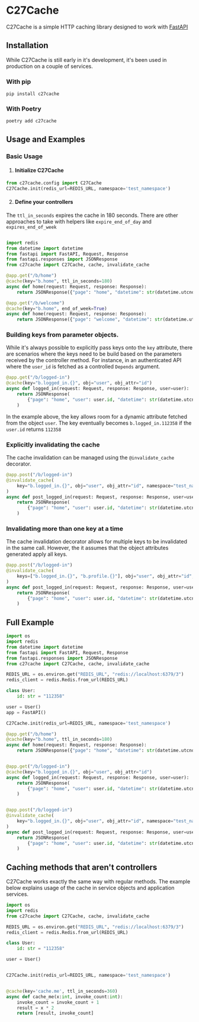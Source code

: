 # C27Cache

C27Cache is a simple HTTP caching library designed to work with [FastAPI](https://fastapi.tiangolo.com/)

## Installation

While C27Cache is still early in it's development, it's been used in production on a couple of services. 


### With pip

```shell
pip install c27cache
```

### With Poetry

```shell
poetry add c27cache
```

## Usage and Examples

### Basic Usage

1. #### Initialize C27Cache

```python
from c27cache.config import C27Cache
C27Cache.init(redis_url=REDIS_URL, namespace='test_namespace')
```

2. #### Define your controllers

The `ttl_in_seconds` expires the cache in 180 seconds. There are other approaches to take with helpers like `expire_end_of_day` and `expires_end_of_week`

```python

import redis
from datetime import datetime
from fastapi import FastAPI, Request, Response
from fastapi.responses import JSONResponse
from c27cache import C27Cache, cache, invalidate_cache

@app.get("/b/home")
@cache(key="b.home", ttl_in_seconds=180)
async def home(request: Request, response: Response):
    return JSONResponse({"page": "home", "datetime": str(datetime.utcnow())})

@app.get("/b/welcome")
@cache(key="b.home", end_of_week=True)
async def home(request: Request, response: Response):
    return JSONResponse({"page": "welcome", "datetime": str(datetime.utcnow())})    
```

### Building keys from parameter objects.

While it's always possible to explicitly pass keys onto the `key` attribute, there are scenarios where the keys need to be build based on the parameters received by the controller method. For instance, in an authenticated API where the `user_id` is fetched as a controlled `Depends` argument.

```python
@app.get("/b/logged-in")
@cache(key="b.logged_in.{}", obj="user", obj_attr="id")
async def logged_in(request: Request, response: Response, user=user):
    return JSONResponse(
        {"page": "home", "user": user.id, "datetime": str(datetime.utcnow())}
    )
```

In the example above, the key allows room for a dynamic attribute fetched from the object `user`. The key eventually becomes `b.logged_in.112358` if the `user.id` returns `112358` 


### Explicitly invalidating the cache

The cache invalidation can be managed using the `@invalidate_cache` decorator. 

```python
@app.post("/b/logged-in")
@invalidate_cache(
    key="b.logged_in.{}", obj="user", obj_attr="id", namespace="test_namespace"
)
async def post_logged_in(request: Request, response: Response, user=user):
    return JSONResponse(
        {"page": "home", "user": user.id, "datetime": str(datetime.utcnow())}
    )
```

### Invalidating more than one key at a time

The cache invalidation decorator allows for multiple keys to be invalidated in the same call. However, the it assumes that the object attributes generated apply all keys. 

```python
@app.post("/b/logged-in")
@invalidate_cache(
    keys=["b.logged_in.{}", "b.profile.{}"], obj="user", obj_attr="id", namespace="test_namespace"
)
async def post_logged_in(request: Request, response: Response, user=user):
    return JSONResponse(
        {"page": "home", "user": user.id, "datetime": str(datetime.utcnow())}
    )
```


## Full Example

```python
import os
import redis
from datetime import datetime
from fastapi import FastAPI, Request, Response
from fastapi.responses import JSONResponse
from c27cache import C27Cache, cache, invalidate_cache

REDIS_URL = os.environ.get("REDIS_URL", "redis://localhost:6379/3")
redis_client = redis.Redis.from_url(REDIS_URL)

class User:
    id: str = "112358"

user = User()
app = FastAPI()

C27Cache.init(redis_url=REDIS_URL, namespace='test_namespace')

@app.get("/b/home")
@cache(key="b.home", ttl_in_seconds=180)
async def home(request: Request, response: Response):
    return JSONResponse({"page": "home", "datetime": str(datetime.utcnow())})


@app.get("/b/logged-in")
@cache(key="b.logged_in.{}", obj="user", obj_attr="id")
async def logged_in(request: Request, response: Response, user=user):
    return JSONResponse(
        {"page": "home", "user": user.id, "datetime": str(datetime.utcnow())}
    )


@app.post("/b/logged-in")
@invalidate_cache(
    key="b.logged_in.{}", obj="user", obj_attr="id", namespace="test_namespace"
)
async def post_logged_in(request: Request, response: Response, user=user):
    return JSONResponse(
        {"page": "home", "user": user.id, "datetime": str(datetime.utcnow())}
    )

```

## Caching methods that aren't controllers

C27Cache works exactly the same way with regular methods. The example below explains usage of the cache in service objects and application services.

```python
import os
import redis
from c27cache import C27Cache, cache, invalidate_cache

REDIS_URL = os.environ.get("REDIS_URL", "redis://localhost:6379/3")
redis_client = redis.Redis.from_url(REDIS_URL)

class User:
    id: str = "112358"

user = User()


C27Cache.init(redis_url=REDIS_URL, namespace='test_namespace')


@cache(key='cache.me', ttl_in_seconds=360)
async def cache_me(x:int, invoke_count:int):
    invoke_count = invoke_count + 1
    result = x * 2
    return [result, invoke_count]
````